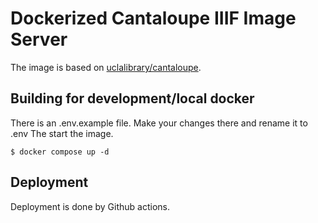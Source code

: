 # Dockerized Cantaloupe IIIF Image Server

The image is based on [uclalibrary/cantaloupe](https://hub.docker.com/r/uclalibrary/cantaloupe).

## Building for development/local docker

There is an .env.example file.
Make your changes there and rename it to .env
The start the image.

    $ docker compose up -d

## Deployment

Deployment is done by Github actions.

